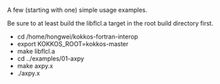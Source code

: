 A few (starting with one) simple usage examples.

Be sure to at least build the libflcl.a target in the root build directory first.
- cd /home/hongwei/kokkos-fortran-interop
- export KOKKOS_ROOT=kokkos-master
- make libflcl.a
- cd ../examples/01-axpy
- make axpy.x
- ./axpy.x
